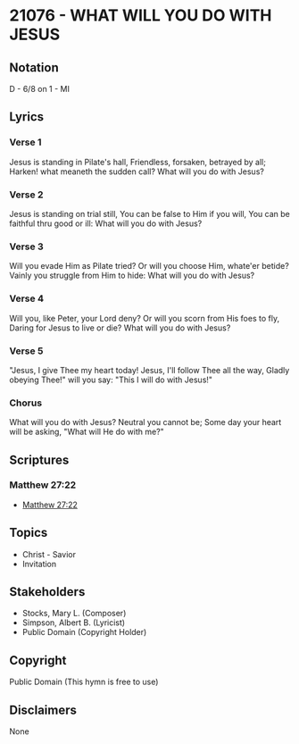 # 21076 - WHAT WILL YOU DO WITH JESUS

## Notation

D - 6/8 on 1 - MI

## Lyrics

### Verse 1

Jesus is standing in Pilate's hall, Friendless, forsaken, betrayed by all; Harken! what meaneth the sudden call? What will you do with Jesus?

### Verse 2

Jesus is standing on trial still, You can be false to Him if you will, You can be faithful thru good or ill: What will you do with Jesus?

### Verse 3

Will you evade Him as Pilate tried? Or will you choose Him, whate'er betide? Vainly you struggle from Him to hide: What will you do with Jesus?

### Verse 4

Will you, like Peter, your Lord deny? Or will you scorn from His foes to fly, Daring for Jesus to live or die? What will you do with Jesus?

### Verse 5

"Jesus, I give Thee my heart today! Jesus, I'll follow Thee all the way, Gladly obeying Thee!" will you say: "This I will do with Jesus!"

### Chorus

What will you do with Jesus? Neutral you cannot be; Some day your heart will be asking, "What will He do with me?"


## Scriptures

### Matthew 27:22

- [Matthew 27:22](https://www.biblegateway.com/passage/?search=Matthew%2027%3A22)


## Topics

- Christ - Savior
- Invitation

## Stakeholders

- Stocks, Mary L. (Composer)
- Simpson, Albert B. (Lyricist)
- Public Domain (Copyright Holder)

## Copyright

Public Domain
(This hymn is free to use)

## Disclaimers

None

